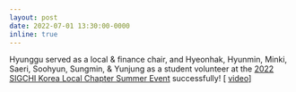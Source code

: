 ```yaml
---
layout: post
date: 2022-07-01 13:30:00-0000
inline: true
---
```


Hyunggu served as a local & finance chair, and Hyeonhak, Hyunmin, Minki, Saeri, Soohyun, Sungmin, & Yunjung as a student volunteer at the
<a href="https://2022summer.sigchi.kr/">2022 SIGCHI Korea Local Chapter Summer Event</a>
successfully! [
<a href="https://youtu.be/DMcm53MGwpU">video</a>]
